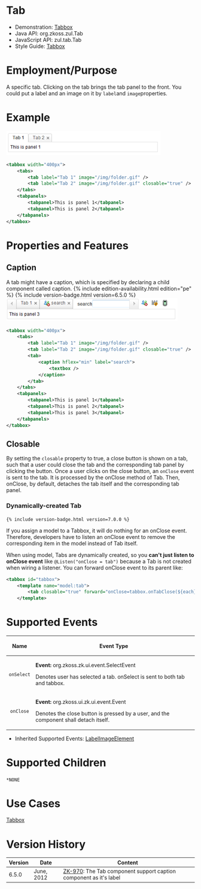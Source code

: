 

# Tab

- Demonstration: [Tabbox](http://www.zkoss.org/zkdemo/tabbox)
- Java API: <javadoc>org.zkoss.zul.Tab</javadoc>
- JavaScript API: <javadoc directory="jsdoc">zul.tab.Tab</javadoc>
- Style Guide: [
  Tabbox](ZK_Style_Guide/XUL_Component_Specification/Tabbox)

# Employment/Purpose

A specific tab. Clicking on the tab brings the tab panel to the front.
You could put a label and an image on it by `label`and
`image`properties.

# Example

![](images/ZKComRef_Containers_Tab.PNG)

``` xml
<tabbox width="400px">
    <tabs>
        <tab label="Tab 1" image="/img/folder.gif" />
        <tab label="Tab 2" image="/img/folder.gif" closable="true" />
    </tabs>
    <tabpanels>
        <tabpanel>This is panel 1</tabpanel>
        <tabpanel>This is panel 2</tabpanel>
    </tabpanels>
</tabbox>
```

# Properties and Features

## Caption

A tab might have a caption, which is specified by declaring a child
component called caption. {% include edition-availability.html edition="pe" %} {% include
version-badge.html version=6.5.0 %}
![](images/ZKComRef_Containers_Tab_Caption.PNG)

``` xml
<tabbox width="400px">
    <tabs>
        <tab label="Tab 1" image="/img/folder.gif" />
        <tab label="Tab 2" image="/img/folder.gif" closable="true" />
        <tab>
            <caption hflex="min" label="search">
                <textbox />
            </caption>
        </tab>
    </tabs>
    <tabpanels>
        <tabpanel>This is panel 1</tabpanel>
        <tabpanel>This is panel 2</tabpanel>
        <tabpanel>This is panel 3</tabpanel>
    </tabpanels>
</tabbox>
```

## Closable

By setting the `closable` property to true, a close button is shown on a
tab, such that a user could close the tab and the corresponding tab
panel by clicking the button. Once a user clicks on the close button, an
`onClose` event is sent to the tab. It is processed by the onClose
method of Tab. Then, onClose, by default, detaches the tab itself and
the corresponding tab panel.

### Dynamically-created Tab

`{% include version-badge.html version=7.0.0 %}`

If you assign a model to a Tabbox, it will do nothing for an onClose
event. Therefore, developers have to listen an onClose event to remove
the corresponding item in the model instead of Tab itself.

When using model, Tabs are dynamically created, so you **can't just
listen to onClose event** like `@Listen("onClose = tab")` because a Tab
is not created when wiring a listener. You can forward onClose event to
its parent like:

``` xml
<tabbox id="tabbox">
    <template name="model:tab">
        <tab closable="true" forward="onClose=tabbox.onTabClose(${each})"/>
    </template>
```

# Supported Events

<table>
<thead>
<tr class="header">
<th><center>
<p>Name</p>
</center></th>
<th><center>
<p>Event Type</p>
</center></th>
</tr>
</thead>
<tbody>
<tr class="odd">
<td><center>
<p><code>onSelect</code></p>
</center></td>
<td><p><strong>Event:</strong>
<javadoc>org.zkoss.zk.ui.event.SelectEvent</javadoc></p>
<p>Denotes user has selected a tab. onSelect is sent to both tab and
tabbox.</p></td>
</tr>
<tr class="even">
<td><center>
<p><code>onClose</code></p>
</center></td>
<td><p><strong>Event:</strong>
<javadoc>org.zkoss.ui.zk.ui.event.Event</javadoc></p>
<p>Denotes the close button is pressed by a user, and the component
shall detach itself.</p></td>
</tr>
</tbody>
</table>

- Inherited Supported Events: [
  LabelImageElement](ZK_Component_Reference/Base_Components/LabelImageElement#Supported_Events)

# Supported Children

`*NONE`

# Use Cases

[ Tabbox](ZK_Component_Reference/Containers/Tabbox#Use_Cases)

# Version History



| Version | Date       | Content                                                                                                     |
|---------|------------|-------------------------------------------------------------------------------------------------------------|
| 6.5.0   | June, 2012 | [ZK-970](http://tracker.zkoss.org/browse/ZK-970): The Tab component support caption component as it's label |


